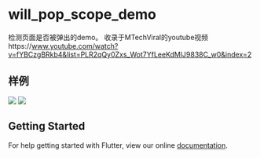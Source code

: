 # will_pop_scope_demo

检测页面是否被弹出的demo。
收录于MTechViral的youtube视频https://www.youtube.com/watch?v=fYBCzgBRkb4&list=PLR2qQy0Zxs_Wot7YfLeeKdMlJ9838C_w0&index=2

## 样例
![](https://user-gold-cdn.xitu.io/2018/9/9/165bd164ce03a359?w=362&h=642&f=gif&s=549629)
![](https://user-gold-cdn.xitu.io/2018/9/9/165bddae47c84b18?w=362&h=642&f=gif&s=486901)

## Getting Started

For help getting started with Flutter, view our online
[documentation](https://flutter.io/).
